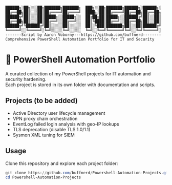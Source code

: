 ```
██████╗░██╗░░░██╗███████╗███████╗  ███╗░░██╗███████╗██████╗░██████╗░
██╔══██╗██║░░░██║██╔════╝██╔════╝  ████╗░██║██╔════╝██╔══██╗██╔══██╗
██████╦╝██║░░░██║█████╗░░█████╗░░  ██╔██╗██║█████╗░░██████╔╝██║░░██║
██╔══██╗██║░░░██║██╔══╝░░██╔══╝░░  ██║╚████║██╔══╝░░██╔══██╗██║░░██║
██████╦╝╚██████╔╝██║░░░░░██║░░░░░  ██║░╚███║███████╗██║░░██║██████╔╝
╚═════╝░░╚═════╝░╚═╝░░░░░╚═╝░░░░░  ╚═╝░░╚══╝╚══════╝╚═╝░░╚═╝╚═════╝░
-------Script by Aaron Voborny---https://github.com/buffnerd--------
Comprehensive PowerShell Automation Portfolio for IT and Security
```

# 🧰 PowerShell Automation Portfolio

A curated collection of my PowerShell projects for IT automation and security hardening.  
Each project is stored in its own folder with documentation and scripts.

## Projects (to be added)
- Active Directory user lifecycle management
- VPN proxy chain orchestration
- EventLog failed login analysis with geo-IP lookups
- TLS deprecation (disable TLS 1.0/1.1)
- Sysmon XML tuning for SIEM

## Usage
Clone this repository and explore each project folder:
```powershell
git clone https://github.com/buffnerd/Powershell-Automation-Projects.git
cd Powershell-Automation-Projects
```